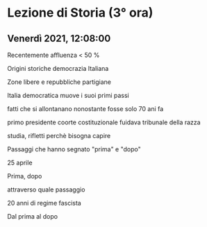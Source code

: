 #  Lezione di Storia (3° ora)
## Venerdì 2021, 12:08:00


Recentemente affluenza < 50 %


Origini storiche democrazia
Italiana


Zone libere e repubbliche partigiane

Italia democratica muove i suoi primi passi


fatti che si allontanano nonostante fosse solo 70 ani fa


primo presidente coorte costituzionale fuidava tribunale della razza


studia, rifletti perchè bisogna capire

Passaggi che hanno segnato "prima" e "dopo"

25 aprile

Prima, dopo

attraverso quale passaggio

20 anni di regime fascista



Dal prima al dopo


<!--stackedit_data:
eyJoaXN0b3J5IjpbMTY5MDY1NTE3NywxNDAzMjIxODIyLC04OT
gyNDg0ODIsMTkyNjQ4MTQwNSwtMTgyMjMyOTAyMF19
-->